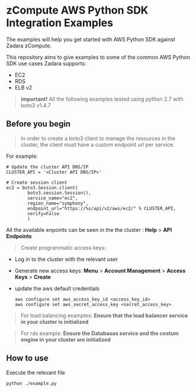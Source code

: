 # zCompute AWS Python SDK Integration Examples

The examples will help you get started with AWS Python SDK against Zadara zCompute.

This repository aims to give examples to some of the common AWS Python SDK use cases Zadara supports:
- EC2
- RDS
- ELB v2

> **important!** All the following examples tested using python 2.7 with boto3 v1.4.7

## Before you begin
> In order to create a boto3 client to manage the resources in the cluster, the client must have a custom endpoint url per service.

For example:

```
# Update the cluster API DNS/IP
CLUSTER_API = '<Cluster API DNS/IP>'

# Create session client
ec2 = boto3.Session.client(
        boto3.session.Session(),
        service_name="ec2",
        region_name="symphony",
        endpoint_url="https://%s/api/v2/aws/ec2/" % CLUSTER_API,
        verify=False
        )
```

All the available enpoints can be seen in the the cluster : **Help** > **API Endpoints**


> Create programmatic access keys:

* Log in to the cluster with the relevant user

* Generate new access keys: **Menu** > **Account Management** > **Access Keys** > **Create**

* update the aws default credentials

    ```
    aws configure set aws_access_key_id <access_key_id>
    aws configure set aws_secret_access_key <secret_access_key>
    ```
> For load balancing examples: **Ensure that the load balancer service in your cluster is initialized**

> For rds example: **Ensure the Databasas service and the costum engine in your cluster are initialized**

## How to use

Execute the relevant file
```
python ./example.py
```
